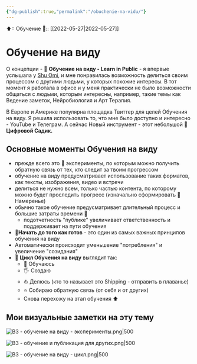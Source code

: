 ```yaml
---
{"dg-publish":true,"permalink":"/obuchenie-na-vidu/"}
---
```



⬆:: Обучение
📅:: [[2022-05-27\|2022-05-27]]

# Обучение на виду

О концепции - 👀 **Обучение на виду - Learn in Public** - я впервые услышала у [Shu Omi](https://medium.com/my-learning-journal/why-you-should-learn-in-public-4fd3a6239549), и мне понравилась возможность делиться своим процессом с другими людьми, у которых похожие интересы.
В тот момент я работала в офисе и у меня практически не было возможности общаться с людьми, которым интересны, например, такие темы как Ведение заметок, Нейробиология и Арт Терапия.

В Европе и Америке популярна площадка Твиттер для целей Обучения на виду. Я решила использовать то, что мне было доступно и интересно - YouTube и Телеграм. А сейчас Новый инструмент - этот небольшой 🌱 **Цифровой Садик.**

## Основные моменты Обучения на виду
- прежде всего это 🧪 эксперименты, по которым можно получить обратную связь от тех, кто следит за твоим прогрессом
- обучение на виду предусматривает использование таких форматов, как тексты, изображения, видео и встречи
- делиться не нужно всем, только частью контента, по которому можно будет проследить прогресс (изначально сформировать 🎯  Намеренье)
- обычно такое обучение предусматривает длительный процесс и большие затраты времени 🚩
	- подотчетность "публике" увеличивает ответственность и поддерживает на пути обучения
- 💨**Начать до того как готов** - это один из самых важных принципов обучения на виду
- Автоматически происходит уменьшение "потребления" и увеличение "созидания"
- 🔁 **Цикл Обучения на виду** выглядит так:
	- 📖 Обучаюсь
	- 🖐 Создаю
	- ⛵ Делюсь (кто то называет это Shipping - отправить в плаванье)
	- ⭐ Собираю обратную связь (от себя и от других)
	- Снова перехожу на этап обучения ⬆

## Мои визуальные заметки на эту тему

![ВЗ - обучение на виду - эксперименты.png|500](/img/user/%D0%92%D0%97%20-%20%D0%BE%D0%B1%D1%83%D1%87%D0%B5%D0%BD%D0%B8%D0%B5%20%D0%BD%D0%B0%20%D0%B2%D0%B8%D0%B4%D1%83%20-%20%D1%8D%D0%BA%D1%81%D0%BF%D0%B5%D1%80%D0%B8%D0%BC%D0%B5%D0%BD%D1%82%D1%8B.png)


![ВЗ - обучение и публикация для других.png|500](/img/user/%D0%92%D0%97%20-%20%D0%BE%D0%B1%D1%83%D1%87%D0%B5%D0%BD%D0%B8%D0%B5%20%D0%B8%20%D0%BF%D1%83%D0%B1%D0%BB%D0%B8%D0%BA%D0%B0%D1%86%D0%B8%D1%8F%20%D0%B4%D0%BB%D1%8F%20%D0%B4%D1%80%D1%83%D0%B3%D0%B8%D1%85.png)


![ВЗ - обучение на виду - цикл.png|500](/img/user/%D0%92%D0%97%20-%20%D0%BE%D0%B1%D1%83%D1%87%D0%B5%D0%BD%D0%B8%D0%B5%20%D0%BD%D0%B0%20%D0%B2%D0%B8%D0%B4%D1%83%20-%20%D1%86%D0%B8%D0%BA%D0%BB.png)

